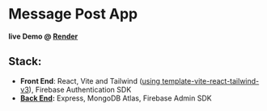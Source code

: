 # Message Post App

**live Demo @ [Render](https://auth-client-ol1w.onrender.com/)**

## Stack:

- **Front End**: React, Vite and Tailwind ([using template-vite-react-tailwind-v3](https://github.com/huibizhang/template-vite-react-tailwind-v3)), Firebase Authentication SDK
- **[Back End](https://github.com/snowyblue/Messaging-Auth-Backend):** Express, MongoDB Atlas, Firebase Admin SDK

